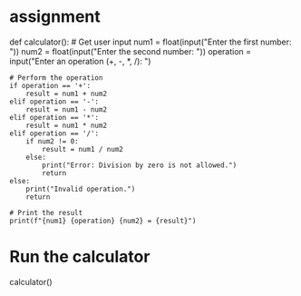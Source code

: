 # assignment
def calculator():
    # Get user input
    num1 = float(input("Enter the first number: "))
    num2 = float(input("Enter the second number: "))
    operation = input("Enter an operation (+, -, *, /): ")
    
    # Perform the operation
    if operation == '+':
        result = num1 + num2
    elif operation == '-':
        result = num1 - num2
    elif operation == '*':
        result = num1 * num2
    elif operation == '/':
        if num2 != 0:
            result = num1 / num2
        else:
            print("Error: Division by zero is not allowed.")
            return
    else:
        print("Invalid operation.")
        return
    
    # Print the result
    print(f"{num1} {operation} {num2} = {result}")

# Run the calculator
calculator()
